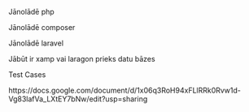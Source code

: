 <p>Jānolādē php</p>
<p>Jānolādē composer</p>
<p>Jānolādē laravel</p>
<p>Jābūt ir xamp vai laragon prieks datu bāzes</p>

<p> Test Cases </p>
<p>https://docs.google.com/document/d/1x06q3RoH94xFLlRRk0Rvw1d-Vg83lafVa_LXtEY7bNw/edit?usp=sharing</p>